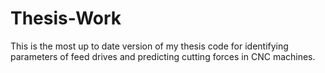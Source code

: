 # Thesis-Work
This is the most up to date version of my thesis code for identifying parameters of feed drives and predicting cutting forces in CNC machines.
